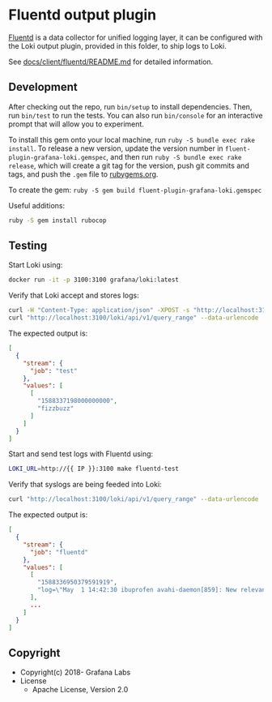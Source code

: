 # Fluentd output plugin

[Fluentd](https://fluentd.org/) is a data collector for unified logging layer, it can be configured with the Loki output plugin, provided in this folder, to ship logs to Loki.

See [docs/client/fluentd/README.md](../../docs/sources/clients/fluentd/_index.md) for detailed information.

## Development

After checking out the repo, run `bin/setup` to install dependencies. Then, run `bin/test` to run the tests. You can also run `bin/console` for an interactive prompt that will allow you to experiment.

To install this gem onto your local machine, run `ruby -S bundle exec rake install`. To release a new version, update the version number in `fluent-plugin-grafana-loki.gemspec`, and then run `ruby -S bundle exec rake release`, which will create a git tag for the version, push git commits and tags, and push the `.gem` file to [rubygems.org](https://rubygems.org).

To create the gem: `ruby -S gem build fluent-plugin-grafana-loki.gemspec`

Useful additions:

```bash
ruby -S gem install rubocop
```

## Testing

Start Loki using:

```bash
docker run -it -p 3100:3100 grafana/loki:latest
```

Verify that Loki accept and stores logs:

```bash
curl -H "Content-Type: application/json" -XPOST -s "http://localhost:3100/loki/api/v1/push" --data-raw "{\"streams\": [{\"stream\": {\"job\": \"test\"}, \"values\": [[\"$(date +%s)000000000\", \"fizzbuzz\"]]}]}"
curl "http://localhost:3100/loki/api/v1/query_range" --data-urlencode 'query={job="test"}' --data-urlencode 'step=300' | jq .data.result
```

The expected output is:

```json
[
  {
    "stream": {
      "job": "test"
    },
    "values": [
      [
        "1588337198000000000",
        "fizzbuzz"
      ]
    ]
  }
]
```

Start and send test logs with Fluentd using:

```bash
LOKI_URL=http://{{ IP }}:3100 make fluentd-test
```

Verify that syslogs are being feeded into Loki:

```bash
curl "http://localhost:3100/loki/api/v1/query_range" --data-urlencode 'query={job="fluentd"}' --data-urlencode 'step=300' | jq .data.result
```

The expected output is:

```json
[
  {
    "stream": {
      "job": "fluentd"
    },
    "values": [
      [
        "1588336950379591919",
        "log=\"May  1 14:42:30 ibuprofen avahi-daemon[859]: New relevant interface vethb503225.IPv6 for mDNS.\""
      ],
      ...
    ]
  }
]
```

## Copyright

* Copyright(c) 2018- Grafana Labs
* License
  * Apache License, Version 2.0
